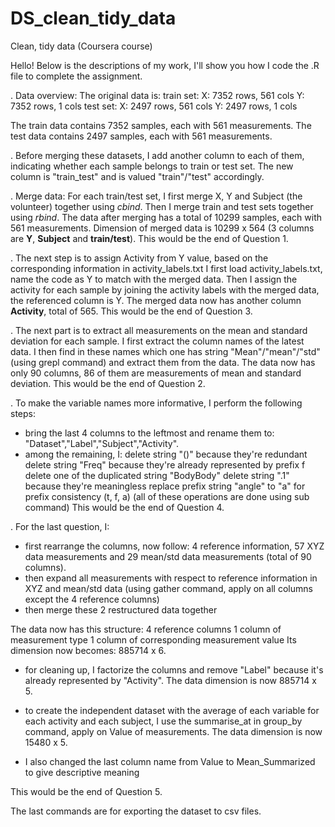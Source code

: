 # DS_clean_tidy_data
Clean, tidy data (Coursera course)

Hello! Below is the descriptions of my work, I'll show you how I code the .R file to complete the assignment.

. Data overview:
The original data is:
	train set:
		X: 7352 rows, 561 cols
		Y: 7352 rows,   1 cols
	test set:
		X: 2497 rows, 561 cols
		Y: 2497 rows,   1 cols

The train data contains 7352 samples, each with 561 measurements.
The test data contains 2497 samples, each with 561 measurements.

. Before merging these datasets, I add another column to each of them, indicating whether each sample belongs to train or test set. The new column is "train_test" and is valued "train"/"test" accordingly.

. Merge data:
For each train/test set, I first merge X, Y and Subject (the volunteer) together using *cbind*.
Then I merge train and test sets together using *rbind*.
The data after merging has a total of 10299 samples, each with 561 measurements. Dimension of merged data is 10299 x 564 (3 columns are **Y**, **Subject** and **train/test**).
This would be the end of Question 1.

. The next step is to assign Activity from Y value, based on the corresponding information in activity_labels.txt
I first load activity_labels.txt, name the code as Y to match with the merged data.
Then I assign the activity for each sample by joining the activity labels with the merged data, the referenced column is Y.
The merged data now has another column **Activity**, total of 565.
This would be the end of Question 3.

. The next part is to extract all measurements on the mean and standard deviation for each sample.
I first extract the column names of the latest data.
I then find in these names which one has string "Mean"/"mean"/"std" (using grepl command) and extract them from the data.
The data now has only 90 columns, 86 of them are measurements of mean and standard deviation.
This would be the end of Question 2.

. To make the variable names more informative, I perform the following steps:
- bring the last 4 columns to the leftmost and rename them to: "Dataset","Label","Subject","Activity".
- among the remaining, I:
	delete string "()" because they're redundant
	delete string "Freq" because they're already represented by prefix f
	delete one of the duplicated string "BodyBody"
	delete string ".1" because they're meaningless
	replace prefix string "angle" to "a" for prefix consistency (t, f, a)
(all of these operations are done using sub command)
This would be the end of Question 4.

. For the last question, I:
- first rearrange the columns, now follow: 4 reference information, 57 XYZ data measurements and 29 mean/std data measurements (total of 90 columns).
- then expand all measurements with respect to reference information in XYZ and mean/std data (using gather command, apply on all columns except the 4 reference columns)
- then merge these 2 restructured data together

The data now has this structure:
4 reference columns
1 column of measurement type
1 column of corresponding measurement value
Its dimension now becomes: 885714 x 6.

- for cleaning up, I factorize the columns and remove "Label" because it's already represented by "Activity".
The data dimension is now 885714 x 5.

- to create the independent dataset with the average of each variable for each activity and each subject, I use the summarise_at in group_by command, apply on Value of measurements.
The data dimension is now 15480 x 5.

- I also changed the last column name from Value to Mean_Summarized to give descriptive meaning

This would be the end of Question 5.

The last commands are for exporting the dataset to csv files.
